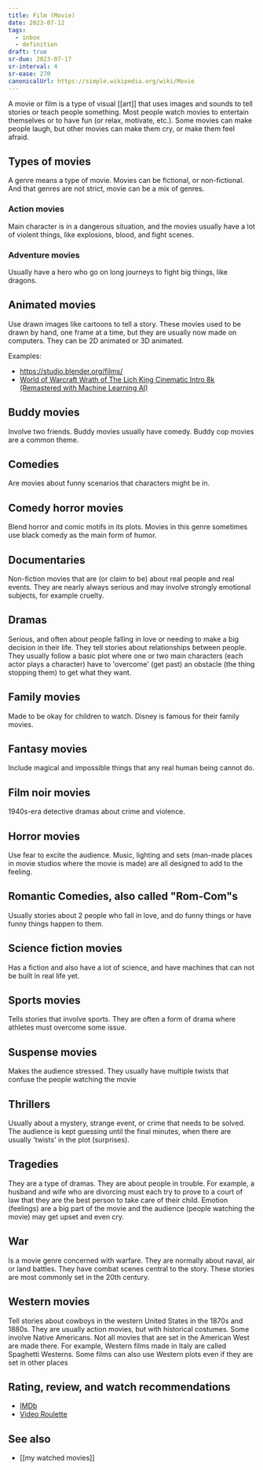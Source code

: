 ```yaml
---
title: Film (Movie)
date: 2023-07-12
tags:
  - inbox
  - definition
draft: true
sr-due: 2023-07-17
sr-interval: 4
sr-ease: 270
canonicalUrl: https://simple.wikipedia.org/wiki/Movie
---
```


A movie or film is a type of visual [[art]] that uses images and
sounds to tell stories or teach people something. Most people watch movies to
entertain themselves or to have fun (or relax, motivate, etc.). Some movies can
make people laugh, but other movies can make them cry, or make them feel afraid.

## Types of movies

A genre means a type of movie. Movies can be fictional, or non-fictional. And
that genres are not strict, movie can be a mix of genres.

### Action movies

Main character is in a dangerous situation, and the movies usually have a lot of
violent things, like explosions, blood, and fight scenes.

### Adventure movies

Usually have a hero who go on long journeys to fight big things, like dragons.

## Animated movies

Use drawn images like cartoons to tell a story. These movies used to be drawn by
hand, one frame at a time, but they are usually now made on computers. They can
be 2D animated or 3D animated.

Examples:

- <https://studio.blender.org/films/>
- [World of Warcraft Wrath of The Lich King Cinematic Intro 8k (Remastered with Machine Learning AI)](file:///library/videos/CG/short_movies/WOW_Wrath_of_The_Lich_King_AwmvwTopbas.mp4)

## Buddy movies

Involve two friends. Buddy movies usually have comedy. Buddy cop movies are a
common theme.

## Comedies

Are movies about funny scenarios that characters might be in.

## Comedy horror movies

Blend horror and comic motifs in its plots. Movies in this genre sometimes use
black comedy as the main form of humor.

## Documentaries

Non-fiction movies that are (or claim to be) about real people and real events.
They are nearly always serious and may involve strongly emotional subjects, for
example cruelty.

## Dramas

Serious, and often about people falling in love or needing to make a big
decision in their life. They tell stories about relationships between people.
They usually follow a basic plot where one or two main characters (each actor
plays a character) have to 'overcome' (get past) an obstacle (the thing stopping
them) to get what they want.

## Family movies

Made to be okay for children to watch. Disney is famous for their family movies.

## Fantasy movies

Include magical and impossible things that any real human being cannot do.

## Film noir movies

1940s-era detective dramas about crime and violence.

## Horror movies

Use fear to excite the audience. Music, lighting and sets (man-made places in
movie studios where the movie is made) are all designed to add to the feeling.

## Romantic Comedies, also called "Rom-Com"s

Usually stories about 2 people who fall in love, and do funny things or have
funny things happen to them.

## Science fiction movies

Has a fiction and also have a lot of science, and have machines that can not be
built in real life yet.

## Sports movies

Tells stories that involve sports. They are often a form of drama where athletes
must overcome some issue.

## Suspense movies

Makes the audience stressed. They usually have multiple twists that confuse the
people watching the movie

## Thrillers

Usually about a mystery, strange event, or crime that needs to be solved. The
audience is kept guessing until the final minutes, when there are usually
'twists' in the plot (surprises).

## Tragedies

They are a type of dramas. They are about people in trouble. For example, a
husband and wife who are divorcing must each try to prove to a court of law that
they are the best person to take care of their child. Emotion (feelings) are a
big part of the movie and the audience (people watching the movie) may get upset
and even cry.

## War

Is a movie genre concerned with warfare. They are normally about naval, air or
land battles. They have combat scenes central to the story. These stories are
most commonly set in the 20th century.

## Western movies

Tell stories about cowboys in the western United States in the 1870s and 1880s.
They are usually action movies, but with historical costumes. Some involve
Native Americans. Not all movies that are set in the American West are made
there. For example, Western films made in Italy are called Spaghetti Westerns.
Some films can also use Western plots even if they are set in other places

## Rating, review, and watch recommendations

- [IMDb](http://www.imdb.com/)
- [Video Roulette](https://reelgood.com/roulette)

## See also

- [[my watched movies]]
